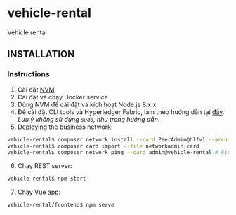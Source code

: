 # vehicle-rental

Vehicle rental

## INSTALLATION

### Instructions

1. Cài đặt [NVM](https://github.com/creationix/nvm)
2. Cài đặt và chạy Docker service
3. Dùng NVM để cài đặt và kích hoạt Node.js 8.x.x
4. Để cài đặt CLI tools và Hyperledger Fabric, làm theo hướng dẫn tại [đây](https://hyperledger.github.io/composer/latest/installing/development-tools). _Lưu ý không sử dụng `sudo`, như trong hướng dẫn_.
5. Deploying the business network:

```bash
vehicle-rental$ composer network install --card PeerAdmin@hlfv1 --archiveFile vehicle-rental@0.0.1.bna
vehicle-rental$ composer card import --file networkadmin.card
vehicle-rental$ composer network ping --card admin@vehicle-rental # kiểm tra business network đã được deploy thành công hay chưa
```

6. Chạy REST server:

```bash
vehicle-rental$ npm start
```

7. Chạy Vue app:

```bash
vehicle-rental/frontend$ npm serve
```
